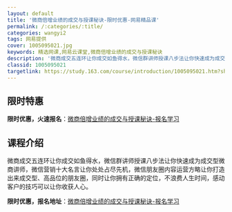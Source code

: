 ```yaml
---
layout: default
title: '微商倍增业绩的成交与授课秘诀-限时优惠-网易精品课'
permalink: /:categories/:title/
categories: wangyi2
tags: 网易提供
cover: 1005095021.jpg
keywords: 精选网课,网易云课堂,微商倍增业绩的成交与授课秘诀
description: '微商成交五连环让你成交如鱼得水，微信群讲师授课八步法让你快速成为成交型微商讲师，微信营销十大名言让你处处占尽先机，微信朋'
classid: 1005095021
targetlink: https://study.163.com/course/introduction/1005095021.htm?share=1&shareId=1025206652&utm_campaign=share&utm_medium=iphoneShare&utm_source=&utm_u=1025206652
---
```


## 限时特惠

**限时优惠，火速报名**：[微商倍增业绩的成交与授课秘诀-报名学习](https://study.163.com/course/introduction/1005095021.htm?share=1&shareId=1025206652&utm_campaign=share&utm_medium=iphoneShare&utm_source=&utm_u=1025206652)

## 课程介绍

微商成交五连环让你成交如鱼得水，微信群讲师授课八步法让你快速成为成交型微商讲师，微信营销十大名言让你处处占尽先机，微信朋友圈内容运营方略让你打造出来成交型、高品位的朋友圈，同时让你拥有正确的定位，不浪费人生时间，感动客户的技巧可以让你收获人心。

**限时优惠，报名地址**：[微商倍增业绩的成交与授课秘诀-报名学习](https://study.163.com/course/introduction/1005095021.htm?share=1&shareId=1025206652&utm_campaign=share&utm_medium=iphoneShare&utm_source=&utm_u=1025206652)

